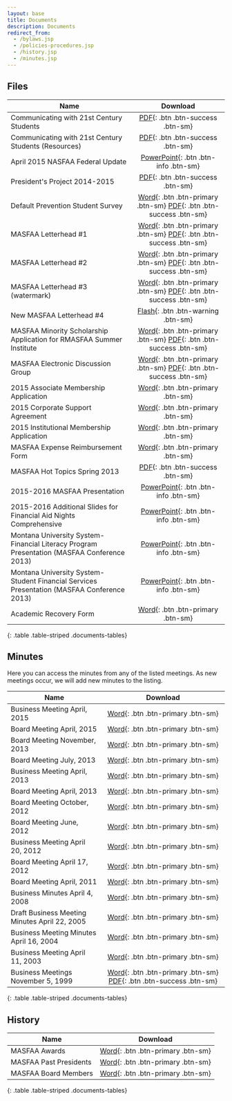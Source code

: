 ```yaml
---
layout: base
title: Documents
description: Documents
redirect_from:
  - /bylaws.jsp
  - /policies-procedures.jsp
  - /history.jsp
  - /minutes.jsp
---
```


## Files

| Name | Download |
| ---- | :------: |
| Communicating with 21st Century Students | [PDF](downloads/document_list/Communicating-with-21st-Century-Students.pdf){: .btn .btn-success .btn-sm}
| Communicating with 21st Century Students (Resources) | [PDF](downloads/document_list/Communicating-with-21st-Century-Students-Resources.pdf){: .btn .btn-success .btn-sm}
| April 2015 NASFAA Federal Update | [PowerPoint](downloads/document_list/NASFAA-Federal-Update-April.pptx){: .btn .btn-info .btn-sm}
| President's Project 2014-2015 | [PDF](downloads/document_list/tribal-college-outreach-presidents-project.pdf){: .btn .btn-success .btn-sm}
| Default Prevention Student Survey | [Word](downloads/document_list/student_survey.doc){: .btn .btn-primary .btn-sm} [PDF](downloads/document_list/Default-Prevention-Student-Survey.pdf){: .btn .btn-success .btn-sm}
| MASFAA Letterhead #1 | [Word](downloads/document_list/MASFAA_Letterhead_1.doc){: .btn .btn-primary .btn-sm} [PDF](downloads/document_list/MASFAA_Letterhead_1.pdf){: .btn .btn-success .btn-sm}
| MASFAA Letterhead #2 | [Word](downloads/document_list/MASFAA_Letterhead_2.docx){: .btn .btn-primary .btn-sm} [PDF](downloads/document_list/MASFAA_Letterhead_2.pdf){: .btn .btn-success .btn-sm}
| MASFAA Letterhead #3 (watermark) | [Word](downloads/document_list/MASFAA_Watermark.docx){: .btn .btn-primary .btn-sm} [PDF](downloads/document_list/MASFAA_Watermark.pdf){: .btn .btn-success .btn-sm}
| New MASFAA Letterhead #4 | [Flash](downloads/document_list/MASFAA_Letterhead_4.swf){: .btn .btn-warning .btn-sm}
| MASFAA Minority Scholarship Application for RMASFAA Summer Institute | [Word](downloads/document_list/MASFAA-Minority-Scholarship-Application.doc){: .btn .btn-primary .btn-sm} [PDF](downloads/document_list/masfaaminorityscholarship.pdf){: .btn .btn-success .btn-sm}
| MASFAA Electronic Discussion Group | [Word](downloads/document_list/Masfaa-Listserv.doc){: .btn .btn-primary .btn-sm} [PDF](downloads/document_list/MASFAAlistserv.pdf){: .btn .btn-success .btn-sm}
| 2015 Associate Membership Application | [Word](downloads/document_list/2015-associate-membership-application.doc){: .btn .btn-primary .btn-sm}
| 2015 Corporate Support Agreement  | [Word](downloads/document_list/masfaa-corporate-support-agreement-2015.docx){: .btn .btn-primary .btn-sm}
| 2015 Institutional Membership Application  | [Word](downloads/document_list/2015-institutional-membership-application.doc){: .btn .btn-primary .btn-sm}
| MASFAA Expense Reimbursement Form  | [Word](downloads/document_list/Expense-Reimbursement-Form.docx){: .btn .btn-primary .btn-sm}
| MASFAA Hot Topics Spring 2013 | [PDF](downloads/document_list/MASFAA-Hot-Topics-Spring-2013-for-Web-Posting.pdf){: .btn .btn-success .btn-sm}
| 2015-2016 MASFAA Presentation  | [PowerPoint](downloads/document_list/masfaa-2015-2016.pptx){: .btn .btn-info .btn-sm}
| 2015-2016 Additional Slides for Financial Aid Nights Comprehensive | [PowerPoint](downloads/document_list/masfaa-2015-2016-additional.pptx){: .btn .btn-info .btn-sm}
| Montana University System-Financial Literacy Program Presentation (MASFAA Conference 2013) | [PowerPoint](downloads/document_list/MUS-Financial-Literacy-Program-MASFAA-Conf-Presentation-2013.ppt){: .btn .btn-info .btn-sm}
| Montana University System-Student Financial Services Presentation (MASFAA Conference 2013) | [PowerPoint](downloads/document_list/MUS-Student-Fin-Services-MASFAA-Conf-Pres-2013.ppt){: .btn .btn-info .btn-sm}
| Academic Recovery Form | [Word](downloads/document_list/Academic-Recovery-Plan-form-F.doc){: .btn .btn-primary .btn-sm}
{: .table .table-striped .documents-tables}

## Minutes

Here you can access the minutes from any of the listed meetings. As new meetings occur, we will add new minutes to the listing.

| Name | Download |
| ---- | :------: |
| Business Meeting April, 2015 | [Word](downloads/minutes/4-25-14-masfaa-business-meeting%20notes.docx){: .btn .btn-primary .btn-sm}
| Board Meeting April, 2015 | [Word](downloads/minutes/4-23-14-masfaa-board-meeting%20minutes.docx){: .btn .btn-primary .btn-sm}
| Board Meeting November, 2013 | [Word](downloads/minutes/nov1masfaa-board-meeting.docx){: .btn .btn-primary .btn-sm}
| Board Meeting July, 2013 | [Word](downloads/minutes/july25masfaa-board-meeting.docx){: .btn .btn-primary .btn-sm}
| Business Meeting April, 2013 | [Word](downloads/minutes/masfaa-2013-business-meeting-minutes-2.do){: .btn .btn-primary .btn-sm}
| Board Meeting April, 2013 | [Word](downloads/minutes/april-17-masfaa-board-meeting.doc){: .btn .btn-primary .btn-sm}
| Board Meeting October, 2012 | [Word](downloads/minutes/masfaa-board-meeting-minutes-october-2012.doc){: .btn .btn-primary .btn-sm}
| Board Meeting June, 2012 | [Word](downloads/minutes/MASFAA%20Board%20Meeting%20June%202012%20Minutes.docx){: .btn .btn-primary .btn-sm}
| Business Meeting April 20, 2012 | [Word](downloads/minutes/MASFAA%20Business%20Meeting%204_20_2012.doc){: .btn .btn-primary .btn-sm}
| Board Meeting April 17, 2012 | [Word](downloads/minutes/MASFAA%20Board%20Meeting%204_17_2012.doc){: .btn .btn-primary .btn-sm}
| Board Meeting April, 2011 | [Word](downloads/minutes/masfaa-april-2011-business-meeting-minutes.doc){: .btn .btn-primary .btn-sm}
| Business Minutes April 4, 2008 | [Word](downloads/minutes/MASFAA_Business_Meeting_42008.doc){: .btn .btn-primary .btn-sm}
| Draft Business Meeting Minutes April 22, 2005 | [Word](downloads/minutes/masfaa_business_meeting_4_05.doc){: .btn .btn-primary .btn-sm}
| Business Meeting Minutes April 16, 2004 | [Word](downloads/minutes/MASFAA_Business_Meeting_4_16_04.doc){: .btn .btn-primary .btn-sm}
| Business Meeting April 11, 2003 | [Word](downloads/minutes/MASFAA_spring_03_Business_Meeting.doc){: .btn .btn-primary .btn-sm}
| Business Meetings November 5, 1999 | [Word](downloads/minutes/MASFAA1199.doc){: .btn .btn-primary .btn-sm} [PDF](documents/downloads/minutes/MASFAA1199.pdf){: .btn .btn-success .btn-sm}
{: .table .table-striped .documents-tables}

## History

| Name | Download |
| ---- | :------: |
| MASFAA Awards | [Word](downloads/history/MASFAA_Awards.doc){: .btn .btn-primary .btn-sm}
| MASFAA Past Presidents | [Word](downloads/history/MASFAA_Past_Presidents.doc){: .btn .btn-primary .btn-sm}
| MASFAA Board Members | [Word](downloads/history/MASFAA_Board_Members.doc){: .btn .btn-primary .btn-sm}
{: .table .table-striped .documents-tables}
